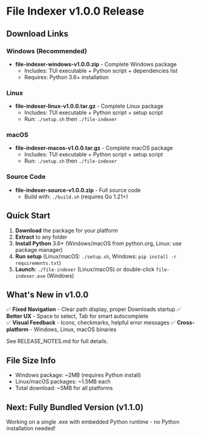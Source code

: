 # File Indexer v1.0.0 Release

## Download Links

### Windows (Recommended)
- **file-indexer-windows-v1.0.0.zip** - Complete Windows package
  - Includes: TUI executable + Python script + dependencies list
  - Requires: Python 3.6+ installation

### Linux  
- **file-indexer-linux-v1.0.0.tar.gz** - Complete Linux package
  - Includes: TUI executable + Python script + setup script
  - Run: `./setup.sh` then `./file-indexer`

### macOS
- **file-indexer-macos-v1.0.0.tar.gz** - Complete macOS package  
  - Includes: TUI executable + Python script + setup script
  - Run: `./setup.sh` then `./file-indexer`

### Source Code
- **file-indexer-source-v1.0.0.zip** - Full source code
  - Build with: `./build.sh` (requires Go 1.21+)

## Quick Start

1. **Download** the package for your platform
2. **Extract** to any folder
3. **Install Python** 3.6+ (Windows/macOS from python.org, Linux: use package manager)  
4. **Run setup** (Linux/macOS: `./setup.sh`, Windows: `pip install -r requirements.txt`)
5. **Launch**: `./file-indexer` (Linux/macOS) or double-click `file-indexer.exe` (Windows)

## What's New in v1.0.0

✅ **Fixed Navigation** - Clear path display, proper Downloads startup
✅ **Better UX** - Space to select, Tab for smart autocomplete  
✅ **Visual Feedback** - Icons, checkmarks, helpful error messages
✅ **Cross-platform** - Windows, Linux, macOS binaries

See RELEASE_NOTES.md for full details.

## File Size Info
- Windows package: ~2MB (requires Python install)
- Linux/macOS packages: ~1.5MB each  
- Total download: ~5MB for all platforms

## Next: Fully Bundled Version (v1.1.0)
Working on a single .exe with embedded Python runtime - no Python installation needed!
